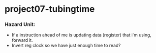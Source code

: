 # project07-tubingtime
### Hazard Unit:
 - If a instruction ahead of me is updating data (register) that i'm using, forward it.
 - Invert reg clock so we have just enough time to read?
